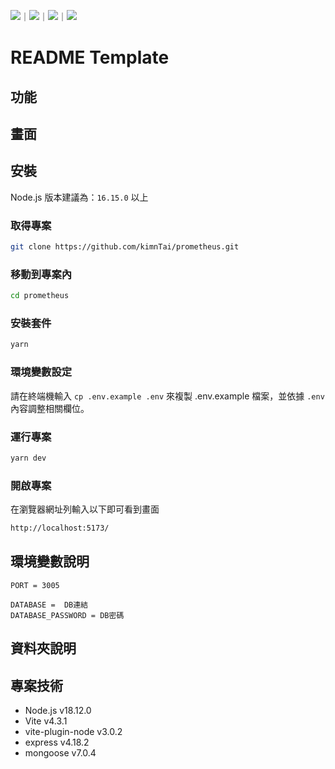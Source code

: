 <!-- 底下標籤來源參考寫法可至：https://github.com/Envoy-VC/awesome-badges#github-stats -->

![](https://img.shields.io/github/stars/kimnTai/prometheus.svg)｜![](https://img.shields.io/github/forks/kimnTai/prometheus.svg)｜![](https://img.shields.io/github/issues-pr/kimnTai/prometheus.svg)｜![](https://img.shields.io/github/issues/kimnTai/prometheus.svg)

# README Template

## 功能

## 畫面

## 安裝

Node.js 版本建議為：`16.15.0` 以上

### 取得專案

```bash
git clone https://github.com/kimnTai/prometheus.git
```

### 移動到專案內

```bash
cd prometheus
```

### 安裝套件

```bash
yarn
```

### 環境變數設定

請在終端機輸入 `cp .env.example .env` 來複製 .env.example 檔案，並依據 `.env` 內容調整相關欄位。

### 運行專案

```bash
yarn dev
```

### 開啟專案

在瀏覽器網址列輸入以下即可看到畫面

```bash
http://localhost:5173/
```

## 環境變數說明

```env
PORT = 3005

DATABASE =  DB連結
DATABASE_PASSWORD = DB密碼
```

## 資料夾說明

## 專案技術

- Node.js v18.12.0
- Vite v4.3.1
- vite-plugin-node v3.0.2
- express v4.18.2
- mongoose v7.0.4
